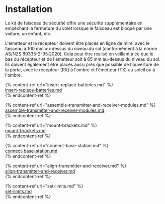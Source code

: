 # Installation

Le kit de faisceau de sécurité offre une sécurité supplémentaire en empêchant la fermeture du volet lorsque le faisceau est bloqué par une voiture, un enfant, etc.  
   
L'émetteur et le récepteur doivent être placés en ligne de mire, avec le faisceau à 100 mm au-dessus du niveau du sol (conformément à la norme AS/NZS 60335-2-95:2020). Cela peut être réalisé en veillant à ce que le bas du récepteur et de l'émetteur soit à 65 mm au-dessus du niveau du sol. Ils doivent également être placés aussi près que possible de l'ouverture de la porte, avec le récepteur (RX) à l'ombre et l'émetteur (TX) au soleil ou à l'ombre.  
   
{% content-ref url="insert-replace-batteries.md" %}  
[insert-replace-batteries.md](insert-replace-batteries.md)  
{% endcontent-ref %}  
   
{% content-ref url="assemble-transmitter-and-receiver-modules.md" %}  
[assemble-transmitter-and-receiver-modules.md](assemble-transmitter-and-receiver-modules.md)  
{% endcontent-ref %}  
   
{% content-ref url="mount-brackets.md" %}  
[mount-brackets.md](mount-brackets.md)  
{% endcontent-ref %}  
   
{% content-ref url="connect-base-station.md" %}  
[connect-base-station.md](connect-base-station.md)  
{% endcontent-ref %}  
   
{% content-ref url="align-transmitter-and-receiver.md" %}  
[align-transmitter-and-receiver.md](align-transmitter-and-receiver.md)  
{% endcontent-ref %}  
   
{% content-ref url="set-limits.md" %}  
[set-limits.md](set-limits.md)  
{% endcontent-ref %}
